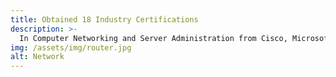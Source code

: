 ```yaml
---
title: Obtained 18 Industry Certifications
description: >-
  In Computer Networking and Server Administration from Cisco, Microsoft, and CompTIA
img: /assets/img/router.jpg
alt: Network
---
```

